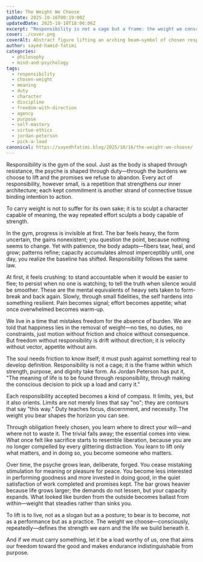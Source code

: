 ```yaml
---
title: The Weight We Choose
pubDate: 2025-10-16T00:19:00Z
updatedDate: 2025-10-18T18:06:06Z
excerpt: "Responsibility is not a cage but a frame: the weight we consciously choose to carry shapes character, gives freedom direction, and turns endurance into purpose."
cover: ./cover.png
coverAlt: Abstract figure lifting an arching beam—symbol of chosen responsibility and inner strength.
author: sayed-hamid-fatimi
categories:
  - philosophy
  - mind-and-psychology
tags:
  - responsibility
  - chosen-weight
  - meaning
  - duty
  - character
  - discipline
  - freedom-with-direction
  - agency
  - purpose
  - self-mastery
  - virtue-ethics
  - jordan-peterson
  - pick-a-load
canonical: https://sayedhfatimi.blog/2025/10/16/the-weight-we-choose/
---
```


Responsibility is the gym of the soul. Just as the body is shaped through resistance, the psyche is shaped through duty—through the burdens we choose to lift and the promises we refuse to abandon. Every act of responsibility, however small, is a repetition that strengthens our inner architecture; each kept commitment is another strand of connective tissue binding intention to action.

To carry weight is not to suffer for its own sake; it is to sculpt a character capable of meaning, the way repeated effort sculpts a body capable of strength.

In the gym, progress is invisible at first. The bar feels heavy, the form uncertain, the gains nonexistent; you question the point, because nothing seems to change. Yet with patience, the body adapts—fibers tear, heal, and grow; patterns refine; capacity accumulates almost imperceptibly until, one day, you realize the baseline has shifted. Responsibility follows the same law.

At first, it feels crushing: to stand accountable when it would be easier to flee; to persist when no one is watching; to tell the truth when silence would be smoother. These are the mental equivalents of heavy sets taken to form-break and back again. Slowly, through small fidelities, the self hardens into something resilient. Pain becomes signal; effort becomes appetite; what once overwhelmed becomes warm-up.

We live in a time that mistakes freedom for the absence of burden. We are told that happiness lies in the removal of weight—no ties, no duties, no constraints, just motion without friction and choice without consequence. But freedom without responsibility is drift without direction; it is velocity without vector, appetite without aim.

The soul needs friction to know itself; it must push against something real to develop definition. Responsibility is not a cage; it is the frame within which strength, purpose, and dignity take form. As Jordan Peterson has put it, "The meaning of life is to be found through responsibility, through making the conscious decision to pick up a load and carry it."

Each responsibility accepted becomes a kind of compass. It limits, yes, but it also orients. Limits are not merely lines that say "no"; they are contours that say "this way." Duty teaches focus, discernment, and necessity. The weight you bear shapes the horizon you can see.

Through obligation freely chosen, you learn where to direct your will—and where not to waste it. The trivial falls away; the essential comes into view. What once felt like sacrifice starts to resemble liberation, because you are no longer compelled by every glittering distraction. You learn to lift only what matters, and in doing so, you become someone who matters.

Over time, the psyche grows lean, deliberate, forged. You cease mistaking stimulation for meaning or pleasure for peace. You become less interested in performing goodness and more invested in doing good, in the quiet satisfaction of work completed and promises kept. The bar grows heavier because life grows larger; the demands do not lessen, but your capacity expands. What looked like burden from the outside becomes ballast from within—weight that steadies rather than sinks you.

To lift is to live, not as a slogan but as a posture; to bear is to become, not as a performance but as a practice. The weight we choose—consciously, repeatedly—defines the strength we earn and the life we build beneath it.

And if we must carry something, let it be a load worthy of us, one that aims our freedom toward the good and makes endurance indistinguishable from purpose.
